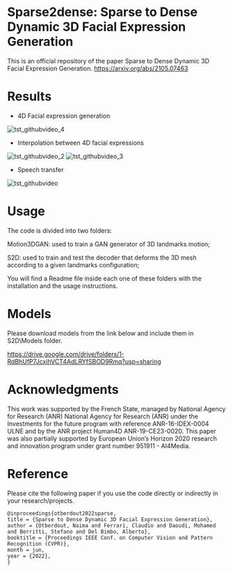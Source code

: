 # Sparse2dense: Sparse to Dense Dynamic 3D Facial Expression Generation

This is an official repository of the paper Sparse to Dense Dynamic 3D Facial Expression Generation. https://arxiv.org/abs/2105.07463


# Results

- 4D Facial expression generation
 
![tst_githubvideo_4](https://user-images.githubusercontent.com/19242829/158143735-a38fece3-75ed-4d4e-b873-bb167624c846.gif)


- Interpolation between 4D facial expressions 
 
![tst_githubvideo_2](https://user-images.githubusercontent.com/19242829/158142211-174651ec-0f46-4ebd-8a3d-0564f24b77a4.gif)
![tst_githubvideo_3](https://user-images.githubusercontent.com/19242829/158142959-7887841e-8a48-43d1-9f07-9371af8cbb09.gif)

- Speech transfer 

![tst_githubvideo](https://user-images.githubusercontent.com/19242829/158222004-abf2e76b-362e-48e8-b859-aa5fb4070234.gif)


# Usage
The code is divided into two folders: 

Motion3DGAN: used to train a GAN generator of 3D landmarks motion;

S2D: used to train and test the decoder that deforms the 3D mesh according to a given landmarks configuration;

You will find a Readme file inside each one of these folders with the installation and the usage instructions.

# Models
Please download models from the link below and include them in S2D\Models folder.

https://drive.google.com/drive/folders/1-RdBhUfP7JcxihVCT4AdLRYfSBOD9Rmq?usp=sharing

# Acknowledgments
This work was supported by the French State, managed
by National Agency for Research (ANR) National Agency
for Research (ANR) under the Investments for the future
program with reference ANR-16-IDEX-0004 ULNE and
by the ANR project Human4D ANR-19-CE23-0020. This
paper was also partially supported by European Union’s
Horizon 2020 research and innovation program under grant
number 951911 - AI4Media.

# Reference
Please cite the following paper if you use the code directly or indirectly in your research/projects.

<div class="snippet-clipboard-content position-relative overflow-auto" data-snippet-clipboard-copy-content="@inproceedings{otberdout2022sparse,
title = {Sparse to Dense Dynamic 3D Facial Expression Generation},
author = {Otberdout, Naima and Ferrari, Claudio and Daoudi, Mohamed and Berritti, Stefano and Del Bimbo, Alberto},
booktitle = {Proceedings IEEE Conf. on Computer Vision and Pattern Recognition (CVPR)},
month = jun,
year = {2022},
}"><pre><code>@inproceedings{otberdout2022sparse,
title = {Sparse to Dense Dynamic 3D Facial Expression Generation},
author = {Otberdout, Naima and Ferrari, Claudio and Daoudi, Mohamed and Berritti, Stefano and Del Bimbo, Alberto},
booktitle = {Proceedings IEEE Conf. on Computer Vision and Pattern Recognition (CVPR)},
month = jun,
year = {2022},
}
